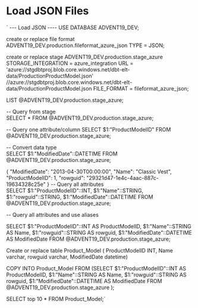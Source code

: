 
# Load JSON Files

`
--- Load JSON ---- 
USE DATABASE ADVENT19_DEV;

create or replace file format ADVENT19_DEV.production.fileformat_azure_json
    TYPE = JSON;
    
    
create or replace stage ADVENT19_DEV.production.stage_azure
    STORAGE_INTEGRATION = azure_integration
    URL = 'azure://stgdbtproj.blob.core.windows.net/dbt-elt-data/ProductionProductModel.json'
    //azure://stgdbtproj.blob.core.windows.net/dbt-elt-data/ProductionProductModel.json
    FILE_FORMAT = fileformat_azure_json; 
    
LIST  @ADVENT19_DEV.production.stage_azure;
    
-- Query from stage  
SELECT * FROM @ADVENT19_DEV.production.stage_azure;  

-- Query one attribute/column
SELECT $1:"ProductModelID" FROM @ADVENT19_DEV.production.stage_azure;
  
-- Convert data type  
SELECT $1:"ModifiedDate"::DATETIME FROM @ADVENT19_DEV.production.stage_azure; 

{   "ModifiedDate": "2013-04-30T00:00:00",   "Name": "Classic Vest",   "ProductModelID": 1,   "rowguid": "29321d47-1e4c-4aac-887c-19634328c25e" }
-- Query all attributes  
SELECT 
$1:"ProductModelID"::INT, 
$1:"Name"::STRING,
$1:"rowguid"::STRING, 
$1:"ModifiedDate"::DATETIME
FROM @ADVENT19_DEV.production.stage_azure; 
  
-- Query all attributes and use aliases 

SELECT 
$1:"ProductModelID"::INT AS ProductModelID, 
$1:"Name"::STRING AS Name,
$1:"rowguid"::STRING AS rowguid, 
$1:"ModifiedDate"::DATETIME AS ModifiedDate
FROM @ADVENT19_DEV.production.stage_azure;     


Create or replace table Product_Model (
    ProductModelID INT, 
    Name varchar,
    rowguid varchar, 
    ModifiedDate datetime)
 
COPY INTO Product_Model
FROM
(SELECT 
$1:"ProductModelID"::INT AS ProductModelID, 
$1:"Name"::STRING AS Name,
$1:"rowguid"::STRING AS rowguid, 
$1:"ModifiedDate"::DATETIME AS ModifiedDate
FROM @ADVENT19_DEV.production.stage_azure
);

SELECT top 10 * FROM Product_Model;`










